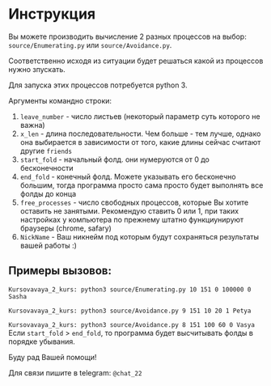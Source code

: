 # Инструкция
Вы можете производить вычисление 2 разных процессов на выбор: `source/Enumerating.py` или `source/Avoidance.py`.

Соответственно исходя из ситуации будет решаться какой из процессов нужно зпускать.

Для запуска этих процессов потребуется python 3.

Аргументы командно строки:
1. `leave_number` - число листьев (некоторый параметр суть которого не важна)
2. `x_len` - длина последовательности. Чем больше - тем лучше, однако она
выбирается в зависимости от того, какие длины сейчас считают другие `friends`
3. `start_fold` - начальный фолд. они нумеруются от 0 до бесконечности
4. `end_fold` - конечный фолд. Можете указывать его бесконечно большим,
 тогда программа просто сама просто будет выполнять все фолды до конца
5. `free_processes` - число свободных процессов, которые Вы хотите
оставить не занятыми. Рекомендую ставить 0 или 1, при таких настройках
у компьютера по прежнему штатно функциунируют браузеры (chrome, safary)
6. `NickName` - Ваш никнейм под которым будут сохраняться результаты вашей работы :)

## Примеры вызовов:

`Kursovavaya_2_kurs: python3 source/Enumerating.py 10 151 0 100000 0 Sasha`

`Kursovavaya_2_kurs: python3 source/Avoidance.py 9 151 10 20 1 Petya`

`Kursovavaya_2_kurs: python3 source/Avoidance.py 8 151 100 60 0 Vasya`
Если `start_fold` > `end_fold`, то программа будет высчитывать фолды в порядке убывания.

Буду рад Вашей помощи!

Для связи пишите в telegram: `@chat_22`
